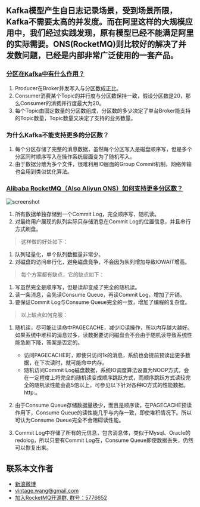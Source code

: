 ## Kafka模型产生自日志记录场景，受到场景所限，Kafka不需要太高的并发度。而在阿里这样的大规模应用中，我们经过实践发现，原有模型已经不能满足阿里的实际需要。ONS(RocketMQ)则比较好的解决了并发数问题，已经是内部非常广泛使用的一套产品。

### [分区在Kafka中有什么作用？](http://blog.confluent.io/2015/03/12/how-to-choose-the-number-of-topicspartitions-in-a-kafka-cluster/)
1. Producer在Broker并发写入与分区数成正比。
2. Consumer消费某个Topic的并行度与分区数保持一致，假设分区数是20，那么Consumer的消费并行度最大为20。
3. 每个Topic由固定数量的分区数组成，分区数的多少决定了单台Broker能支持的Topic数量，Topic数量又决定了支持的业务数量。

### 为什么Kafka不能支持更多的分区数？
1. 每个分区存储了完整的消息数据，虽然每个分区写入是磁盘顺序写，但是多个分区同时顺序写入在操作系统层面变为了随机写入。
2. 由于数据分散为多个文件，很难利用IO层面的Group Commit机制，网络传输也会用到类似优化算法。

### [Alibaba RocketMQ（Also Aliyun ONS）如何支持更多分区数？](http://www.aliyun.com/product/ons)

![screenshot](http://img2.tbcdn.cn/L1/461/1/da260fde23b6e33cda62fba643b4b77a4dbbffb5)


1. 所有数据单独存储到一个Commit Log，完全顺序写，随机读。
2. 对最终用户展现的队列实际只存储消息在Commit Log的位置信息，并且串行方式刷盘。

> 这样做的好处如下：

1. 队列轻量化，单个队列数据量非常少。
2. 对磁盘的访问串行化，避免磁盘竟争，不会因为队列增加导致IOWAIT增高。

> 每个方案都有缺点，它的缺点如下：

1. 写虽然完全是顺序写，但是读却变成了完全的随机读。
2. 读一条消息，会先读Consume Queue，再读Commit Log，增加了开销。
3. 要保证Commit Log与Consume Queue完全的一致，增加了编程的复杂度。

> 以上缺点如何克服：

1. 随机读，尽可能让读命中PAGECACHE，减少IO读操作，所以内存越大越好。如果系统中堆积的消息过多，读数据要访问磁盘会不会由于随机读导致系统性能急剧下降，答案是否定的。
	- 访问PAGECACHE时，即使只访问1k的消息，系统也会提前预读出更多数据，在下次读时，就可能命中内存。
	- 随机访问Commit Log磁盘数据，系统IO调度算法设置为NOOP方式，会在一定程度上将完全的随机读变成顺序跳跃方式，而顺序跳跃方式读较完全的随机读性能会高5倍以上，可参见以下针对各种IO方式的性能数据。
http:。

2. 由于Consume Queue存储数据量极少，而且是顺序读，在PAGECACHE预读作用下，Consume Queue的读性能几乎与内存一致，即使堆积情况下。所以可认为Consume Queue完全不会阻碍读性能。
3. Commit Log中存储了所有的元信息，包含消息体，类似于Mysql、Oracle的redolog，所以只要有Commit Log在，Consume Queue即使数据丢失，仍然可以恢复出来。


## 联系本文作者
* [新浪微博](http://weibo.com/vintagewangxr)
* vintage.wang@gmail.com
* [加入RocketMQ开源群, 群号：5776652](http://url.cn/Knxm0o)
